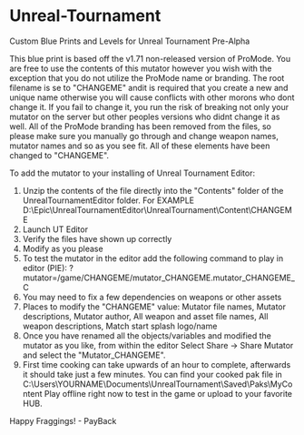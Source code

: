 # Unreal-Tournament
Custom Blue Prints and Levels for Unreal Tournament Pre-Alpha

This blue print is based off the v1.71 non-released version of ProMode. You are free to use the contents of this mutator however you wish with the exception that you do not utilize the ProMode name or branding. The root filename is se to "CHANGEME"  andit is required that you create a new and unique name otherwise you will cause conflicts with other morons who dont change it. If you fail to change it, you run the risk of breaking not only your mutator on the server but other peoples versions who didnt change it as well. All of the ProMode branding has been removed from the files, so please make sure you manually go through and change weapon names, mutator names and so as you see fit.  All of these elements have been changed to "CHANGEME".

To add the mutator to your installing of Unreal Tournament Editor:
1. Unzip the contents of the file directly into the "Contents" folder of the UnrealTournamentEditor folder. For EXAMPLE D:\Epic\UnrealTournamentEditor\UnrealTournament\Content\CHANGEME
2. Launch UT Editor
3. Verify the files have shown up correctly
4. Modify as you please
5. To test the mutator in the editor add the following command to play in editor (PIE):
?mutator=/game/CHANGEME/mutator_CHANGEME.mutator_CHANGEME_C
6. You may need to fix a few dependencies on weapons or other assets
7. Places to modify the "CHANGEME" value: Mutator file names, Mutator descriptions, Mutator author, All weapon and asset file names, All weapon descriptions, Match start splash logo/name
8. Once you have renamed all the objects/variables and modified the mutator as you like, from within the editor Select Share -> Share Mutator and select the "Mutator_CHANGEME".
9. First time cooking can take upwards of an hour to complete, afterwards it should take just a few minutes.  You can find your cooked pak file in C:\Users\YOURNAME\Documents\UnrealTournament\Saved\Paks\MyContent
Play offline right now to test in the game or upload to your favorite HUB.

Happy Fraggings! - PayBack
